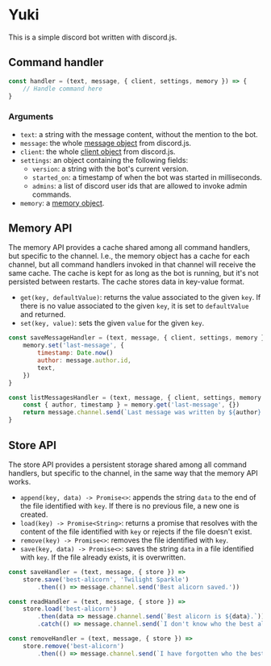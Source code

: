 # Yuki

This is a simple discord bot written with discord.js.

## Command handler

```javascript
const handler = (text, message, { client, settings, memory }) => {
	// Handle command here
}
```

### Arguments

- `text`: a string with the message content, without the mention to the bot.
- `message`: the whole [message object](https://discord.js.org/#/docs/main/stable/class/Message) from discord.js.
- `client`: the whole [client object](https://discord.js.org/#/docs/main/stable/class/Client) from discord.js.
- `settings`: an object containing the following fields:
  - `version`: a string with the bot's current version.
  - `started_on`: a timestamp of when the bot was started in milliseconds.
  - `admins`: a list of discord user ids that are allowed to invoke admin commands.
- `memory`: a [memory object](#memory-object).

## Memory API

The memory API provides a cache shared among all command handlers, but specific to the channel. I.e., the memory object has a cache for each channel, but all command handlers invoked in that channel will receive the same cache. The cache is kept for as long as the bot is running, but it's not persisted between restarts. The cache stores data in key-value format.

- `get(key, defaultValue)`: returns the value associated to the given `key`. If there is no value associated to the given `key`, it is set to `defaultValue` and returned.
- `set(key, value)`: sets the given `value` for the given `key`.

```javascript
const saveMessageHandler = (text, message, { client, settings, memory }) => {
	memory.set('last-message', {
		timestamp: Date.now()
		author: message.author.id,
		text,
	})
}

const listMessagesHandler = (text, message, { client, settings, memory }) => {
	const { author, timestamp } = memory.get('last-message', {})
	return message.channel.send(`Last message was written by ${author} on ${new Date(timestamp)}`)
}
```

## Store API

The store API provides a persistent storage shared among all command handlers, but specific to the channel, in the same way that the memory API works.

- `append(key, data) -> Promise<>`: appends the string `data` to the end of the file identified with `key`. If there is no previous file, a new one is created.
- `load(key) -> Promise<String>`: returns a promise that resolves with the content of the file identified with `key` or rejects if the file doesn't exist.
- `remove(key) -> Promise<>`: removes the file identified with `key`.
- `save(key, data) -> Promise<>`: saves the string `data` in a file identified with `key`. If the file already exists, it is overwritten.

```javascript
const saveHandler = (text, message, { store }) =>
	store.save('best-alicorn', 'Twilight Sparkle')
		.then(() => message.channel.send('Best alicorn saved.'))

const readHandler = (text, message, { store }) =>
	store.load('best-alicorn')
		.then(data => message.channel.send(`Best alicorn is ${data}.`))
		.catch(() => message.channel.send(`I don't know who the best alicorn is.`))

const removeHandler = (text, message, { store }) =>
	store.remove('best-alicorn')
		.then(() => message.channel.send(`I have forgotten who the best alicorn is.`))
```
